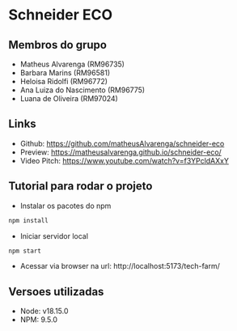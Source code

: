 # Schneider ECO

## Membros do grupo

- Matheus Alvarenga (RM96735)
- Barbara Marins (RM96581)
- Heloisa Ridolfi (RM96772)
- Ana Luiza do Nascimento (RM96775)
- Luana de Oliveira (RM97024)

## Links

- Github: https://github.com/matheusAlvarenga/schneider-eco
- Preview: https://matheusalvarenga.github.io/schneider-eco/
- Video Pitch: https://www.youtube.com/watch?v=f3YPcldAXxY

## Tutorial para rodar o projeto

- Instalar os pacotes do npm
```bash
npm install
```

- Iniciar servidor local
```bash
npm start
```

- Acessar via browser na url: http://localhost:5173/tech-farm/

## Versoes utilizadas

- Node: v18.15.0
- NPM: 9.5.0
